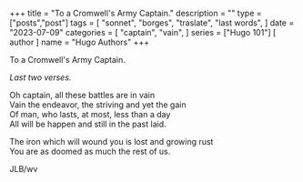 +++
title = "To a Cromwell's Army Captain."
description = ""
type = ["posts","post"]
tags = [
    "sonnet",
    "borges",
    "traslate",
    "last words",
       ]
date = "2023-07-09"
categories = [
    "captain",
    "vain",
]
series = ["Hugo 101"]
[ author ]
  name = "Hugo Authors"
+++

To a Cromwell's Army Captain.

_Last two verses._


Oh captain, all these battles are in vain  
Vain the endeavor, the striving and yet the gain  
Of man, who lasts, at most, less than a day  
All will be happen and still in the past laid.  

The iron which will wound you is lost and growing rust  
You are as doomed as much the rest of us.  


JLB/wv